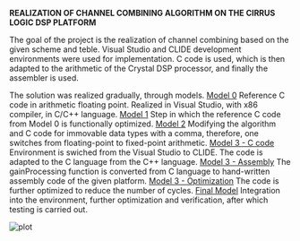 **REALIZATION OF CHANNEL COMBINING ALGORITHM ON THE CIRRUS LOGIC DSP PLATFORM**

The goal of the project is the realization of channel combining based on the given scheme and teble.
Visual Studio and CLIDE development environments were used for implementation.
C code is used, which is then adapted to the arithmetic of the Crystal DSP processor, and finally the assembler is used.

The solution was realized gradually, through models.
<ins>Model 0</ins>  Reference C code in arithmetic floating point. Realized in Visual Studio, with x86 compiler, in C/C++ language.
<ins>Model 1</ins>  Step in which the reference C code from Model 0 is functionally optimized.
<ins>Model 2</ins>  Modifying the algorithm and C code for immovable data types with a comma, therefore, one switches from floating-point to fixed-point arithmetic.
<ins>Model 3 - C code</ins>  Environment is swiched from the Visual Studio to CLIDE. The code is adapted to the C language from the C++ language.
<ins>Model 3 - Assembly</ins>  The gainProcessing function is converted from C language to hand-written assembly code of the given platform.
<ins>Model 3 - Optimization</ins>  The code is further optimized to reduce the number of cycles.
<ins>Final Model</ins>  Integration into the environment, further optimization and verification, after which testing is carried out.

![plot](./Documentation/)
